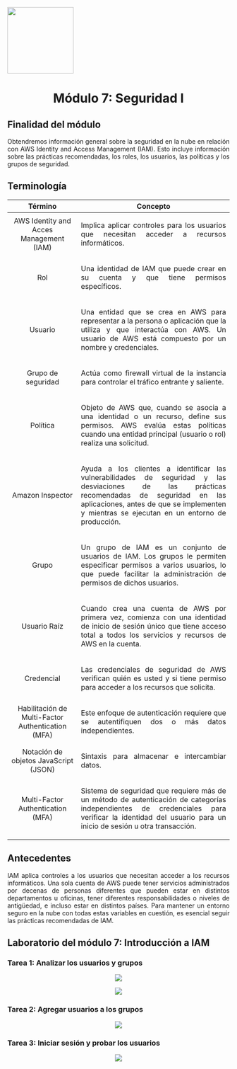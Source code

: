 <p align="left">
  <img src="https://semanadelcannabis.cayetano.edu.pe/assets/img/logo-upch.png" width="150">
  <h1 align="center">Módulo 7: Seguridad I</h1>
</p>

## Finalidad del módulo
<p align="justify">
Obtendremos información general sobre la seguridad en la nube en relación con AWS Identity and Access Management (IAM). Esto incluye información sobre las prácticas recomendadas, los roles, los usuarios, las políticas y los grupos de seguridad.</p>

## Terminología
| Término  | Concepto  |
| :------------: | :------------: |
| AWS Identity and Acces Management (IAM)  | <p align="justify">Implica aplicar controles para los usuarios que necesitan acceder a recursos informáticos.</p>  |
|  Rol | <p align="justify">Una identidad de IAM que puede crear en su cuenta y que tiene permisos específicos.</p>  |
| Usuario  |  <p align="justify">Una entidad que se crea en AWS para representar a la persona o aplicación que la utiliza y que interactúa con AWS. Un usuario de AWS está compuesto por un nombre y credenciales.</p> |
| Grupo de seguridad  | <p align="justify">Actúa como firewall virtual de la instancia para controlar el tráfico entrante y saliente.</p> |
| Política  | <p align="justify">Objeto de AWS que, cuando se asocia a una identidad o un recurso, define sus permisos. AWS evalúa estas políticas cuando una entidad principal (usuario o rol) realiza una solicitud.</p> |
| Amazon Inspector  | <p align="justify">Ayuda a los clientes a identificar las vulnerabilidades de seguridad y las desviaciones de las prácticas recomendadas de seguridad en las aplicaciones, antes de que se implementen y mientras se ejecutan en un entorno de producción.</p>  |
| Grupo  | <p align="justify">Un grupo de IAM es un conjunto de usuarios de IAM. Los grupos le permiten especificar permisos a varios usuarios, lo que puede facilitar la administración de permisos de dichos usuarios.</p>  |
| Usuario Raíz  | <p align="justify">Cuando crea una cuenta de AWS por primera vez, comienza con una identidad de inicio de sesión único que tiene acceso total a todos los servicios y recursos de AWS en la cuenta.</p>  |
| Credencial  | <p align="justify">Las credenciales de seguridad de AWS verifican quién es usted y si tiene permiso para acceder a los recursos que solicita.</p>  |
| Habilitación de Multi-Factor Authentication (MFA)  | <p align="justify">Este enfoque de autenticación requiere que se autentifiquen dos o más datos independientes.</p>  |
| Notación de objetos JavaScript (JSON)  | <p align="justify">Sintaxis para almacenar e intercambiar datos.</p>  |
| Multi-Factor Authentication (MFA)  |  <p align="justify">Sistema de seguridad que requiere más de un método de autenticación de categorías independientes de credenciales para verificar la identidad del usuario para un inicio de sesión u otra transacción.</p> |

## Antecedentes
<p align="justify">
IAM aplica controles a los usuarios que necesitan acceder a los recursos informáticos. Una sola cuenta de AWS puede tener servicios administrados por decenas de personas diferentes que pueden estar en distintos departamentos u oficinas, tener diferentes responsabilidades o niveles de antigüedad, e incluso estar en distintos países. Para mantener un entorno seguro en la nube con todas estas variables en cuestión, es esencial seguir las prácticas recomendadas de IAM.</p>

## Laboratorio del módulo 7: Introducción a IAM
### Tarea 1: Analizar los usuarios y grupos
<p align= "center">
  <img src="https://github.com/EdwinJaraOFC/CDRPersonal/assets/150296803/d569d0e7-bccc-407a-a9b3-0a12b1e8abeb">
</p>
<p align= "center">
  <img src="https://github.com/EdwinJaraOFC/CDRPersonal/assets/150296803/29fec384-b5a3-477c-b645-7e70b616c2b0">
</p>

### Tarea 2: Agregar usuarios a los grupos
<p align= "center">
  <img src="https://github.com/EdwinJaraOFC/CDRPersonal/assets/150296803/ac808453-664c-4920-878a-6a6316750b42">
</p>

### Tarea 3: Iniciar sesión y probar los usuarios
<p align= "center">
  <img src="https://github.com/EdwinJaraOFC/CDRPersonal/assets/150296803/420ae6a2-d8cd-4f27-87c9-af63fe8d4a86">
</p>
